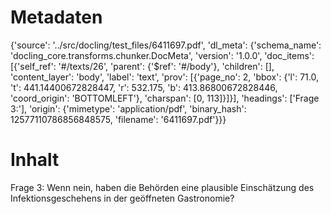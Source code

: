 # Metadaten
{'source': '../src/docling/test_files/6411697.pdf', 'dl_meta': {'schema_name': 'docling_core.transforms.chunker.DocMeta', 'version': '1.0.0', 'doc_items': [{'self_ref': '#/texts/26', 'parent': {'$ref': '#/body'}, 'children': [], 'content_layer': 'body', 'label': 'text', 'prov': [{'page_no': 2, 'bbox': {'l': 71.0, 't': 441.14400672828447, 'r': 532.175, 'b': 413.86800672828446, 'coord_origin': 'BOTTOMLEFT'}, 'charspan': [0, 113]}]}], 'headings': ['Frage 3:'], 'origin': {'mimetype': 'application/pdf', 'binary_hash': 12577110786856848575, 'filename': '6411697.pdf'}}}

# Inhalt
Frage 3:
Wenn nein, haben die Behörden eine plausible Einschätzung des Infektionsgeschehens in der geöffneten Gastronomie?